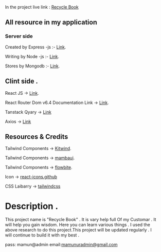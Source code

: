 In the project live link : [Recycle Book](https://ca-on-web.web.app)

## All resource in my application

### Server side

Created by Express -js :- [Link](http://expressjs.com/).

Writing by Node -js :- [Link](https://nodejs.org/en/download/).

Stores by Mongodb :- [Link](https://www.mongodb.com/).

## Clint side .

React JS -> [Link](https://reactjs.org/docs/getting-started.html).

React Router Dom v6.4
Documentation Link -> [Link](https://reactrouter.com/en/main/start/tutorial).

Tanstack Qyary -> [Link](https://tanstack.com/query/v4/docs/adapters/react-query)

Axios -> [Link](https://axios-http.com/docs/intro)

## Resources & Credits

Tailwind Components -> [Kitwind](https://kitwind.io/products/kometa/components).

Tailwind Components -> [mambaui](mambaui.com/).

Tailwind Components -> [flowbite](https://flowbite.com/).

Icon -> [react-icons.github](https://react-icons.github.io/)

CSS Laibarry -> [tailwindcss](https://tailwindcss.com/docs/guides/create-react-app)

# Description .

This project name is "Recycle Book" . It is vary help full Of my Customar . It will help you gain wisdom. Here you can learn various things . I used the above research to do this project.This project will be updated regularly . I will continue to build it with my best .

pass: mamun@admin
email:mamunuradmin@gmail.com
